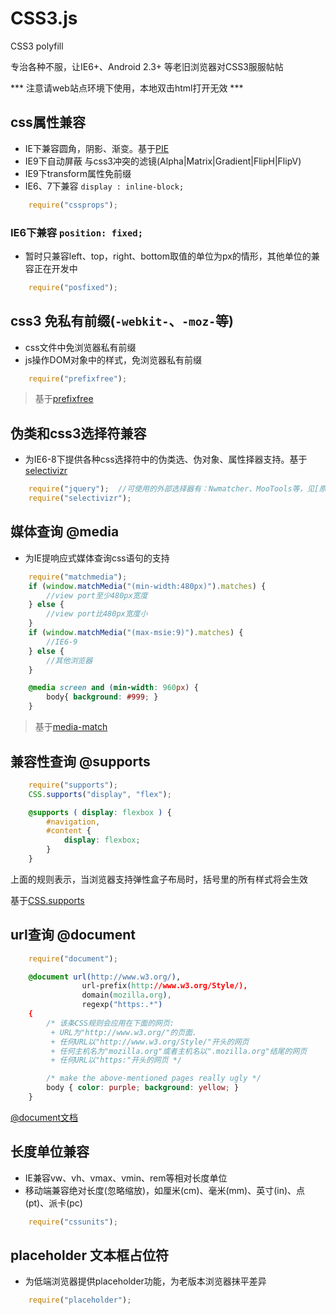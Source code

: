 CSS3.js
=======

CSS3 polyfill

专治各种不服，让IE6+、Android 2.3+ 等老旧浏览器对CSS3服服帖帖

*** 注意请web站点环境下使用，本地双击html打开无效 ***

## css属性兼容

- IE下兼容圆角，阴影、渐变。基于[PIE](http://css3pie.com/)
- IE9下自动屏蔽 与css3冲突的滤镜(Alpha|Matrix|Gradient|FlipH|FlipV)
- IE9下transform属性免前缀
- IE6、7下兼容 `display : inline-block;`

```javascript
	require("cssprops");
```

### IE6下兼容 `position: fixed;`

- 暂时只兼容left、top，right、bottom取值的单位为px的情形，其他单位的兼容正在开发中

```javascript
	require("posfixed");
```

## css3 免私有前缀(`-webkit-`、`-moz-`等)

- css文件中免浏览器私有前缀
- js操作DOM对象中的样式，免浏览器私有前缀

```javascript
	require("prefixfree");
```

> 基于[prefixfree](http://leaverou.github.io/prefixfree/)

## 伪类和css3选择符兼容

- 为IE6-8下提供各种css选择符中的伪类选、伪对象、属性择器支持。基于[selectivizr](http://www.selectivizr.com/)

```javascript
	require("jquery");	//可使用的外部选择器有：Nwmatcher、MooTools等，见[原版selectivizr官网](http://www.selectivizr.com/)
	require("selectivizr");
```

## 媒体查询 @media

- 为IE提响应式媒体查询css语句的支持

```javascript
	require("matchmedia");
	if (window.matchMedia("(min-width:480px)").matches) {
		//view port至少480px宽度  
	} else {
		//view port比480px宽度小  
	}
	if (window.matchMedia("(max-msie:9)").matches) {
		//IE6-9
	} else {
		//其他浏览器  
	}
```

```CSS
	@media screen and (min-width: 960px) {
		body{ background: #999; }
	}
```

> 基于[media-match](https://github.com/weblinc/media-match)

## 兼容性查询 @supports

```javascript
	require("supports");
	CSS.supports("display", "flex");
```

```CSS
	@supports ( display: flexbox ) {
		#navigation,
		#content {
			display: flexbox;
		}
	}
```

上面的规则表示，当浏览器支持弹性盒子布局时，括号里的所有样式将会生效

基于[CSS.supports](https://github.com/termi/CSS.supports)

## url查询 @document

```javascript
	require("document");
```

```CSS
	@document url(http://www.w3.org/),
				url-prefix(http://www.w3.org/Style/),
				domain(mozilla.org),
				regexp("https:.*")
	{
		/* 该条CSS规则会应用在下面的网页:
		 + URL为"http://www.w3.org/"的页面.
		 + 任何URL以"http://www.w3.org/Style/"开头的网页
		 + 任何主机名为"mozilla.org"或者主机名以".mozilla.org"结尾的网页     
		 + 任何URL以"https:"开头的网页 */

		/* make the above-mentioned pages really ugly */
		body { color: purple; background: yellow; }
	}
```

[@document文档](https://developer.mozilla.org/zh-CN/docs/Web/CSS/@document)

## 长度单位兼容

- IE兼容vw、vh、vmax、vmin、rem等相对长度单位
- 移动端兼容绝对长度(忽略缩放)，如厘米(cm)、毫米(mm)、英寸(in)、点(pt)、派卡(pc)

```javascript
	require("cssunits");
```

## placeholder 文本框占位符

- 为低端浏览器提供placeholder功能，为老版本浏览器抹平差异

```javascript
	require("placeholder");
```

